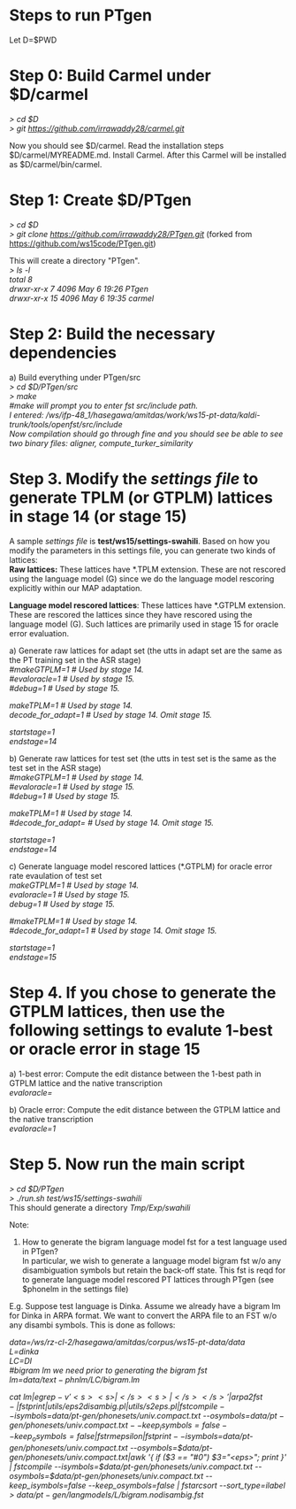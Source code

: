 Steps to run PTgen
===================
Let D=$PWD
# Step 0: Build Carmel under $D/carmel
*> cd $D*  
*> git https://github.com/irrawaddy28/carmel.git*  

Now you should see $D/carmel. Read the installation steps $D/carmel/MYREADME.md.
Install Carmel. After this Carmel will be installed as $D/carmel/bin/carmel.

# Step 1: Create $D/PTgen
*> cd $D*  
*> git clone https://github.com/irrawaddy28/PTgen.git* (forked from https://github.com/ws15code/PTgen.git)  

This will create a directory "PTgen".   
*> ls -l*  
*total 8*  
*drwxr-xr-x  7  4096 May  6 19:26 PTgen*    
*drwxr-xr-x 15  4096 May  6 19:35 carmel*    


# Step 2: Build the necessary dependencies  
a) Build everything under PTgen/src  
*> cd $D/PTgen/src*  
*> make*  
*#make will prompt you to enter fst src/include path.   
I entered: /ws/ifp-48_1/hasegawa/amitdas/work/ws15-pt-data/kaldi-trunk/tools/openfst/src/include  
Now compilation should go through fine and you should see be able to see two binary files: aligner, compute_turker_similarity*    
# Step 3. Modify the *settings file* to generate TPLM (or GTPLM) lattices in stage 14 (or stage 15) 
A sample *settings file* is **test/ws15/settings-swahili**. Based on how you modify the parameters in this settings file, you can generate two kinds of lattices:  
**Raw lattices:** These lattices have *.TPLM extension. These are not rescored using the language model (G) since we do the language model rescoring explicitly within our MAP adaptation.  

**Language model rescored lattices**: These lattices have *.GTPLM extension. These are rescored the lattices since they have rescored using the language model (G). Such lattices are primarily used in stage 15 for oracle error evaluation.  

a) Generate raw lattices for adapt set (the utts in adapt set are the same as the PT training set in the ASR stage)  
*#makeGTPLM=1		# Used by stage 14.*  
*#evaloracle=1		# Used by stage 15.*    
*#debug=1	        # Used by stage 15.*  

*makeTPLM=1		    # Used by stage 14.*  
*decode_for_adapt=1	# Used by stage 14.  Omit stage 15.*  

*startstage=1*   
*endstage=14*  

b) Generate raw lattices for test set (the utts in test set is the same as the test set in the ASR stage)  
*#makeGTPLM=1		# Used by stage 14.*  
*#evaloracle=1		# Used by stage 15.*  
*#debug=1	        # Used by stage 15.*  

*makeTPLM=1		    # Used by stage 14.*  
*#decode_for_adapt=	# Used by stage 14.  Omit stage 15.*  

*startstage=1*  
*endstage=14*  

c) Generate language model rescored lattices (*.GTPLM) for oracle error rate evaulation of test set  
*makeGTPLM=1		    # Used by stage 14.*  
*evaloracle=1	    # Used by stage 15.*  
*debug=1			    # Used by stage 15.*  

*#makeTPLM=1		    # Used by stage 14.*  
*#decode_for_adapt=1	# Used by stage 14.  Omit stage 15.*  

*startstage=1*  
*endstage=15*  

# Step 4. If you chose to generate the GTPLM lattices, then use the following settings to evalute 1-best or oracle error in stage 15  
a) 1-best error: Compute the edit distance between the 1-best path in GTPLM lattice and the native transcription    
*evaloracle=*  

b) Oracle error: Compute the edit distance between the GTPLM lattice and the native transcription  
*evaloracle=1*    

# Step 5. Now run the main script  
*> cd $D/PTgen*  
*> ./run.sh test/ws15/settings-swahili*  
This should generate a directory *Tmp/Exp/swahili*  

Note:  
1. How to generate the bigram language model fst for a test language used in PTgen?  
In particular, we wish to generate a language model bigram fst w/o any disambiguation symbols but retain the back-off state. This fst is reqd for to generate language model rescored PT lattices through PTgen (see $phonelm in the settings file)  

E.g. Suppose test language is Dinka. Assume we already have a bigram lm for Dinka in ARPA format. We want to convert the
ARPA file to an FST w/o any disambi symbols. This is done as follows:  

*data=/ws/rz-cl-2/hasegawa/amitdas/corpus/ws15-pt-data/data*  
*L=dinka*  
*LC=DI*  
*#bigram lm we need prior to generating the bigram fst*  
*lm=$data/text-phnlm/$LC/bigram.lm*  

*cat $lm | egrep -v '<s> <s>|</s> <s>|</s> </s>' |  arpa2fst - | fstprint | utils/eps2disambig.pl |utils/s2eps.pl |
fstcompile --isymbols=$data/pt-gen/phonesets/univ.compact.txt --osymbols=$data/pt-gen/phonesets/univ.compact.txt  --keep_isymbols=false --keep_osymbols=false |fstrmepsilon|fstprint --isymbols=$data/pt-gen/phonesets/univ.compact.txt --osymbols=$data/pt-gen/phonesets/univ.compact.txt|awk '{ if ($3 == "#0") $3="<eps>"; print }' |  fstcompile --isymbols=$data/pt-gen/phonesets/univ.compact.txt --osymbols=$data/pt-gen/phonesets/univ.compact.txt  --keep_isymbols=false --keep_osymbols=false | fstarcsort --sort_type=ilabel > $data/pt-gen/langmodels/$L/bigram.nodisambig.fst*  


